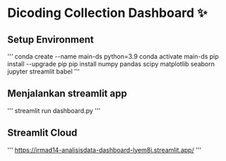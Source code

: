 # Dicoding Collection Dashboard ✨

## Setup Environment
'''
conda create --name main-ds python=3.9
conda activate main-ds
pip install --upgrade pip
pip install numpy pandas scipy matplotlib seaborn jupyter streamlit babel
'''

## Menjalankan streamlit app
'''
streamlit run dashboard.py
'''
## Streamlit Cloud
'''
https://irmad14-analisisdata-dashboard-lyem8i.streamlit.app/
'''
